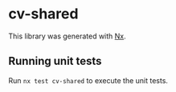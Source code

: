 # cv-shared

This library was generated with [Nx](https://nx.dev).

## Running unit tests

Run `nx test cv-shared` to execute the unit tests.
